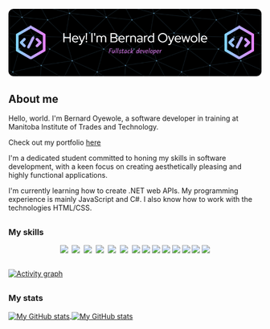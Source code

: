 ![Header](./github-header-image.png)

## About me
Hello, world. I'm Bernard Oyewole, a software developer in training at Manitoba Institute of Trades and Technology.

Check out my portfolio [here](https://bernardoyewole.github.io/portfolio/)

I'm a dedicated student committed to honing my skills in software development, with a keen focus on creating aesthetically pleasing and highly functional applications.

I'm currently learning how to create .NET web APIs. My programming experience is mainly JavaScript and C#. I also know how to work with the technologies HTML/CSS.

##

### My skills
<p align="center">
  <img src="https://img.shields.io/badge/code-javascript-informational?style=for-the-badge&logo=javascript&logoColor=white&color=2aa889"/>&nbsp;
  <img src="https://img.shields.io/badge/web-html-informational?style=for-the-badge&logo=html5&logoColor=white&color=2aa889"/>&nbsp;
  <img src="https://img.shields.io/badge/web-css-informational?style=for-the-badge&logo=css3&logoColor=white&color=2aa889"/>&nbsp;
  <img src="https://img.shields.io/badge/Microsoft%20SQL%20Server-CC2927?style=for-the-badge&logo=microsoft%20sql%20server&logoColor=white"/>&nbsp;
  <img src="https://img.shields.io/badge/C%23-239120?style=for-the-badge&logo=csharp&logoColor=white"/>&nbsp;
  <img src="https://img.shields.io/badge/.NET-512BD4?style=for-the-badge&logo=dotnet&logoColor=white"/>&nbsp;
  <img src="https://img.shields.io/badge/GIT-E44C30?style=for-the-badge&logo=git&logoColor=white"/>
  <img src="https://img.shields.io/badge/Azure_DevOps-0078D7?style=for-the-badge&logo=azure-devops&logoColor=white" />
  <img src="https://img.shields.io/badge/GNU%20Bash-4EAA25?style=for-the-badge&logo=GNU%20Bash&logoColor=white" />
  <img src="https://img.shields.io/badge/Docker-2CA5E0?style=for-the-badge&logo=docker&logoColor=white" />
  <img src="https://img.shields.io/badge/Markdown-000000?style=for-the-badge&logo=markdown&logoColor=white" />
  <img src="https://img.shields.io/badge/Bootstrap-563D7C?style=for-the-badge&logo=bootstrap&logoColor=white" />
  <img src="https://img.shields.io/badge/Visual_Studio-5C2D91?style=for-the-badge&logo=visual%20studio&logoColor=white" />
  <img src="https://img.shields.io/badge/VSCode-0078D4?style=for-the-badge&logo=visual%20studio%20code&logoColor=white" />
</p>

##

[![Activity graph](https://github-readme-activity-graph.vercel.app/graph?username=bernardoyewole&theme=gotham&hide_border=true)](https://github.com/ashutosh00710/github-readme-activity-graph)

##

### My stats

<a href="https://github.com/bernardoyewole">
  <img height="205px" align="center" src="https://github-readme-stats.vercel.app/api?username=bernardoyewole&theme=vue&show_icons=true" alt="My GitHub stats" />
</a>
<a href="https://github.com/bernardoyewole">
  <img align="center" src="https://github-readme-stats.vercel.app/api/top-langs/?username=bernardoyewole&theme=vue&hide=Ruby&show_icons=true&langs_count=3" alt="My 
  GitHub stats"/>
</a>

<!--
**bernardoyewole/bernardoyewole** is a ✨ _special_ ✨ repository because its `README.md` (this file) appears on your GitHub profile.

Here are some ideas to get you started:

- 🔭 I’m currently working on ...
- 🌱 I’m currently learning ...
- 👯 I’m looking to collaborate on ...
- 🤔 I’m looking for help with ...
- 💬 Ask me about ...
- 📫 How to reach me: ...
- 😄 Pronouns: ...
- ⚡ Fun fact: ...
-->
